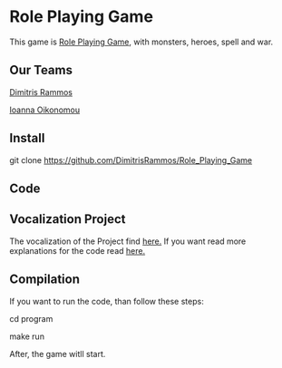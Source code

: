 # Role Playing Game

This game is [Role Playing Game](https://en.wikipedia.org/wiki/Role-playing_game), with monsters, heroes, spell and war.

## Our Teams
[Dimitris Rammos](https://github.com/DimitrisRammos)

[Ioanna Oikonomou](https://github.com/ioannaoiko)

## Install

git clone https://github.com/DimitrisRammos/Role_Playing_Game

## Code

## Vocalization Project
The vocalization of the Project find [here.](https://github.com/DimitrisRammos/Role_Playing_Game/blob/main/OOPproj_2021.pdf)
If you want read more explanations for the code read [here.]()

## Compilation
If you want to run the code, than follow these steps:

cd program

make run

After, the game witll start.
